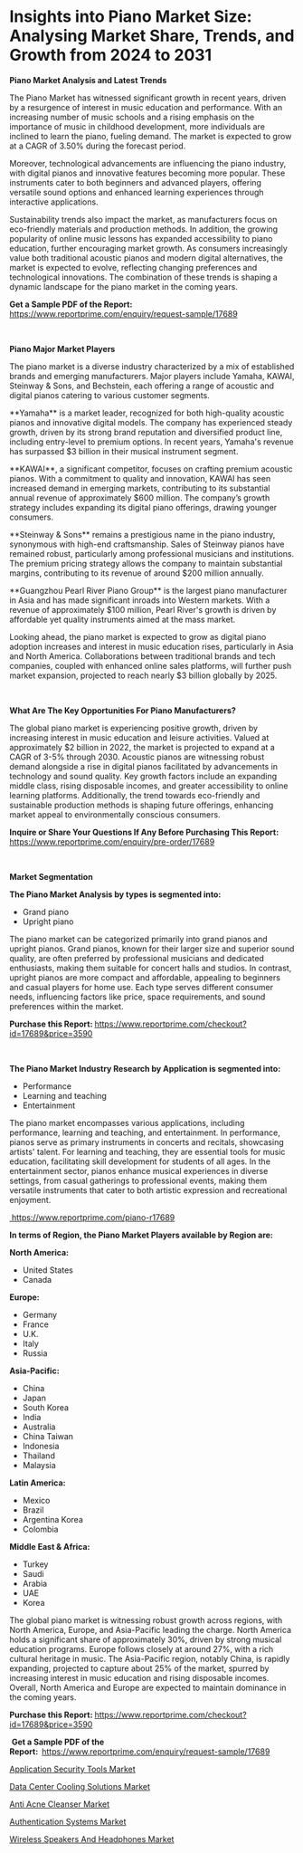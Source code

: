 <p><h1>Insights into Piano Market Size: Analysing Market Share, Trends, and Growth from 2024 to 2031</h1></p><p><strong>Piano Market Analysis and Latest Trends</strong></p>
<p><p>The Piano Market has witnessed significant growth in recent years, driven by a resurgence of interest in music education and performance. With an increasing number of music schools and a rising emphasis on the importance of music in childhood development, more individuals are inclined to learn the piano, fueling demand. The market is expected to grow at a CAGR of 3.50% during the forecast period. </p><p>Moreover, technological advancements are influencing the piano industry, with digital pianos and innovative features becoming more popular. These instruments cater to both beginners and advanced players, offering versatile sound options and enhanced learning experiences through interactive applications. </p><p>Sustainability trends also impact the market, as manufacturers focus on eco-friendly materials and production methods. In addition, the growing popularity of online music lessons has expanded accessibility to piano education, further encouraging market growth. As consumers increasingly value both traditional acoustic pianos and modern digital alternatives, the market is expected to evolve, reflecting changing preferences and technological innovations. The combination of these trends is shaping a dynamic landscape for the piano market in the coming years.</p></p>
<p><strong>Get a Sample PDF of the Report:&nbsp;</strong> <a href="https://www.reportprime.com/enquiry/request-sample/17689?utm_campaign=1102&utm_medium=2&utm_source=Github&utm_content=ia&utm_term=20112024&utm_id=piano">https://www.reportprime.com/enquiry/request-sample/17689</a></p>
<p>&nbsp;</p>
<p><strong>Piano Major Market Players</strong></p>
<p><p>The piano market is a diverse industry characterized by a mix of established brands and emerging manufacturers. Major players include Yamaha, KAWAI, Steinway & Sons, and Bechstein, each offering a range of acoustic and digital pianos catering to various customer segments.</p><p>**Yamaha** is a market leader, recognized for both high-quality acoustic pianos and innovative digital models. The company has experienced steady growth, driven by its strong brand reputation and diversified product line, including entry-level to premium options. In recent years, Yamaha's revenue has surpassed $3 billion in their musical instrument segment.</p><p>**KAWAI**, a significant competitor, focuses on crafting premium acoustic pianos. With a commitment to quality and innovation, KAWAI has seen increased demand in emerging markets, contributing to its substantial annual revenue of approximately $600 million. The company’s growth strategy includes expanding its digital piano offerings, drawing younger consumers.</p><p>**Steinway & Sons** remains a prestigious name in the piano industry, synonymous with high-end craftsmanship. Sales of Steinway pianos have remained robust, particularly among professional musicians and institutions. The premium pricing strategy allows the company to maintain substantial margins, contributing to its revenue of around $200 million annually.</p><p>**Guangzhou Pearl River Piano Group** is the largest piano manufacturer in Asia and has made significant inroads into Western markets. With a revenue of approximately $100 million, Pearl River's growth is driven by affordable yet quality instruments aimed at the mass market.</p><p>Looking ahead, the piano market is expected to grow as digital piano adoption increases and interest in music education rises, particularly in Asia and North America. Collaborations between traditional brands and tech companies, coupled with enhanced online sales platforms, will further push market expansion, projected to reach nearly $3 billion globally by 2025.</p></p>
<p>&nbsp;</p>
<p><strong>What Are The Key Opportunities For Piano Manufacturers?</strong></p>
<p><p>The global piano market is experiencing positive growth, driven by increasing interest in music education and leisure activities. Valued at approximately $2 billion in 2022, the market is projected to expand at a CAGR of 3-5% through 2030. Acoustic pianos are witnessing robust demand alongside a rise in digital pianos facilitated by advancements in technology and sound quality. Key growth factors include an expanding middle class, rising disposable incomes, and greater accessibility to online learning platforms. Additionally, the trend towards eco-friendly and sustainable production methods is shaping future offerings, enhancing market appeal to environmentally conscious consumers.</p></p>
<p><strong>Inquire or Share Your Questions If Any Before Purchasing This Report:</strong> <a href="https://www.reportprime.com/enquiry/pre-order/17689?utm_campaign=1102&utm_medium=2&utm_source=Github&utm_content=ia&utm_term=20112024&utm_id=piano">https://www.reportprime.com/enquiry/pre-order/17689</a></p>
<p>&nbsp;</p>
<p><strong>Market Segmentation</strong></p>
<p><strong>The Piano Market Analysis by types is segmented into:</strong></p>
<p><ul><li>Grand piano</li><li>Upright piano</li></ul></p>
<p><p>The piano market can be categorized primarily into grand pianos and upright pianos. Grand pianos, known for their larger size and superior sound quality, are often preferred by professional musicians and dedicated enthusiasts, making them suitable for concert halls and studios. In contrast, upright pianos are more compact and affordable, appealing to beginners and casual players for home use. Each type serves different consumer needs, influencing factors like price, space requirements, and sound preferences within the market.</p></p>
<p><strong>Purchase this Report:&nbsp;</strong><a href="https://www.reportprime.com/checkout?id=17689&price=3590&utm_campaign=1102&utm_medium=2&utm_source=Github&utm_content=ia&utm_term=20112024&utm_id=piano">https://www.reportprime.com/checkout?id=17689&price=3590</a></p>
<p>&nbsp;</p>
<p><strong>The Piano Market Industry Research by Application is segmented into:</strong></p>
<p><ul><li>Performance</li><li>Learning and teaching</li><li>Entertainment</li></ul></p>
<p><p>The piano market encompasses various applications, including performance, learning and teaching, and entertainment. In performance, pianos serve as primary instruments in concerts and recitals, showcasing artists' talent. For learning and teaching, they are essential tools for music education, facilitating skill development for students of all ages. In the entertainment sector, pianos enhance musical experiences in diverse settings, from casual gatherings to professional events, making them versatile instruments that cater to both artistic expression and recreational enjoyment.</p></p>
<p><a href="https://www.reportprime.com/piano-r17689?utm_campaign=1102&utm_medium=2&utm_source=Github&utm_content=ia&utm_term=20112024&utm_id=piano">&nbsp;https://www.reportprime.com/piano-r17689</a></p>
<p><strong>In terms of Region, the Piano Market Players available by Region are:</strong></p>
<p>
    <p> <strong> North America: </strong>
        <ul>
            <li>United States</li>
            <li>Canada</li>
        </ul>
        </p> 
    <p> <strong> Europe: </strong>
        <ul>
            <li>Germany</li>
            <li>France</li>
            <li>U.K.</li>
            <li>Italy</li>
            <li>Russia</li>
        </ul>
        </p> 
    <p> <strong> Asia-Pacific: </strong>
        <ul>
            <li>China</li>
            <li>Japan</li>
            <li>South Korea</li>
            <li>India</li>
            <li>Australia</li>
            <li>China Taiwan</li>
            <li>Indonesia</li>
            <li>Thailand</li>
            <li>Malaysia</li>
        </ul>
        </p> 
    <p> <strong> Latin America: </strong>
        <ul>
            <li>Mexico</li>
            <li>Brazil</li>
            <li>Argentina Korea</li>
            <li>Colombia</li>
        </ul>
        </p> 
    <p> <strong> Middle East & Africa: </strong>
        <ul>
            <li>Turkey</li>
            <li>Saudi</li>
            <li>Arabia</li>
            <li>UAE</li>
            <li>Korea</li>
        </ul>
    </p>
    </p>
<p><p>The global piano market is witnessing robust growth across regions, with North America, Europe, and Asia-Pacific leading the charge. North America holds a significant share of approximately 30%, driven by strong musical education programs. Europe follows closely at around 27%, with a rich cultural heritage in music. The Asia-Pacific region, notably China, is rapidly expanding, projected to capture about 25% of the market, spurred by increasing interest in music education and rising disposable incomes. Overall, North America and Europe are expected to maintain dominance in the coming years.</p></p>
<p><strong>Purchase this Report: </strong><a href="https://www.reportprime.com/checkout?id=17689&price=3590&utm_campaign=1102&utm_medium=2&utm_source=Github&utm_content=ia&utm_term=20112024&utm_id=piano">https://www.reportprime.com/checkout?id=17689&price=3590</a></p>
<p>&nbsp;<strong>Get a Sample PDF of the Report:&nbsp;&nbsp;</strong><a href="https://www.reportprime.com/enquiry/request-sample/17689?utm_campaign=1102&utm_medium=2&utm_source=Github&utm_content=ia&utm_term=20112024&utm_id=piano">https://www.reportprime.com/enquiry/request-sample/17689</a></p>
<p><strong></strong></p>
<p><p><a href="https://issuu.com/reportprime-2/docs/application-security-tools-market-s_22195b6353a977?utm_campaign=1102&utm_medium=2&utm_source=Github&utm_content=ia&utm_term=20112024&utm_id=piano">Application Security Tools Market</a></p><p><a href="https://www.linkedin.com/pulse/data-center-cooling-solutions-market-consolidation-impact-3njte?utm_campaign=1102&utm_medium=2&utm_source=Github&utm_content=ia&utm_term=20112024&utm_id=piano">Data Center Cooling Solutions Market</a></p><p><a href="https://github.com/NasrinKhan99/Market-Research-Report-List-1/blob/main/anti-acne-cleanser-market.md?utm_campaign=1102&utm_medium=2&utm_source=Github&utm_content=ia&utm_term=20112024&utm_id=piano">Anti Acne Cleanser Market</a></p><p><a href="https://issuu.com/reportprime-2/docs/authentication-systems-market-size-_5b819480a9f603?utm_campaign=1102&utm_medium=2&utm_source=Github&utm_content=ia&utm_term=20112024&utm_id=piano">Authentication Systems Market</a></p><p><a href="https://www.linkedin.com/pulse/wireless-speakers-headphones-market-size-growth-industry-analysis-gwv8e?utm_campaign=1102&utm_medium=2&utm_source=Github&utm_content=ia&utm_term=20112024&utm_id=piano">Wireless Speakers And Headphones Market</a></p></p>